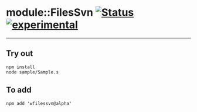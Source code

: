 
# module::FilesSvn  [![Status](https://github.com/Wandalen/wFilesSvn/workflows/Publish/badge.svg)](https://github.com/Wandalen/wFilesSvn/actions?query=workflow%3APublish) [![experimental](https://img.shields.io/badge/stability-experimental-orange.svg)](https://github.com/emersion/stability-badges#experimental)

___

## Try out
```
npm install
node sample/Sample.s
```

## To add
```
npm add 'wfilessvn@alpha'
```

